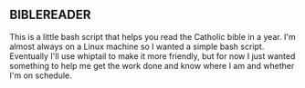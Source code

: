 ## BIBLEREADER

This is a little bash script that helps you read the Catholic bible in a year.  I'm almost always on a Linux machine
so I wanted a simple bash script.  Eventually I'll use whiptail to make it more friendly, but for now I just wanted
something to help me get the work done and know where I am and whether I'm on schedule.
